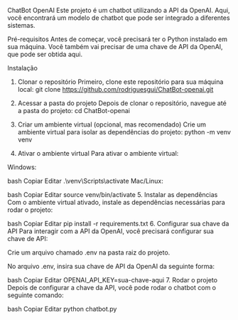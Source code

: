 ChatBot OpenAI
Este projeto é um chatbot utilizando a API da OpenAI. Aqui, você encontrará um modelo de chatbot que pode ser integrado a diferentes sistemas.

Pré-requisitos
Antes de começar, você precisará ter o Python instalado em sua máquina. Você também vai precisar de uma chave de API da OpenAI, que pode ser obtida aqui.

Instalação
1. Clonar o repositório
Primeiro, clone este repositório para sua máquina local:
git clone https://github.com/rodriguesgui/ChatBot-openai.git


2. Acessar a pasta do projeto
Depois de clonar o repositório, navegue até a pasta do projeto:
cd ChatBot-openai

3. Criar um ambiente virtual (opcional, mas recomendado)
Crie um ambiente virtual para isolar as dependências do projeto:
python -m venv venv

4. Ativar o ambiente virtual
Para ativar o ambiente virtual:

Windows:

bash
Copiar
Editar
.\venv\Scripts\activate
Mac/Linux:

bash
Copiar
Editar
source venv/bin/activate
5. Instalar as dependências
Com o ambiente virtual ativado, instale as dependências necessárias para rodar o projeto:

bash
Copiar
Editar
pip install -r requirements.txt
6. Configurar sua chave da API
Para interagir com a API da OpenAI, você precisará configurar sua chave de API:

Crie um arquivo chamado .env na pasta raiz do projeto.

No arquivo .env, insira sua chave de API da OpenAI da seguinte forma:

bash
Copiar
Editar
OPENAI_API_KEY=sua-chave-aqui
7. Rodar o projeto
Depois de configurar a chave da API, você pode rodar o chatbot com o seguinte comando:

bash
Copiar
Editar
python chatbot.py
